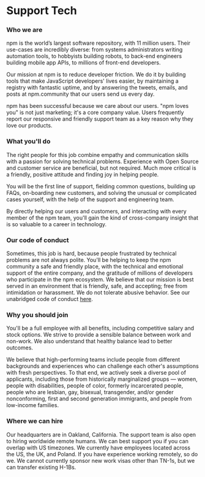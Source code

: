 # Support Tech

### Who we are

npm is the world’s largest software repository, with 11 million users. Their use-cases are incredibly diverse: from systems administrators writing automation tools, to hobbyists building robots, to back-end engineers building mobile app APIs, to millions of front-end developers.

Our mission at npm is to reduce developer friction. We do it by building tools that make JavaScript developers' lives easier, by maintaining a registry with fantastic uptime, and by answering the tweets, emails, and posts at npm.community that our users send us every day.

npm has been successful because we care about our users. "npm loves you" is not just marketing; it's a core company value. Users frequently report our responsive and friendly support team as a key reason why they love our products.

### What you'll do

The right people for this job combine empathy and communication skills with a passion for solving technical problems. Experience with Open Source and customer service are beneficial, but not required. Much more critical is a friendly, positive attitude and finding joy in helping people.

You will be the first line of support, fielding common questions, building up FAQs, on-boarding new customers, and solving the unusual or complicated cases yourself, with the help of the support and engineering team.

By directly helping our users and customers, and interacting with every member of the npm team, you'll gain the kind of cross-company insight that is so valuable to a career in technology.

### Our code of conduct

Sometimes, this job is hard, because people frustrated by technical problems are not always polite. You'll be helping to keep the npm community a safe and friendly place, with the technical and emotional support of the entire company, and the gratitude of millions of developers who participate in the npm ecosystem. We believe that our mission is best served in an environment that is friendly, safe, and accepting; free from intimidation or harassment. We do not tolerate abusive behavior. See our unabridged code of conduct [here](https://www.npmjs.com/policies/conduct).

### Why you should join

You'll be a full employee with all benefits, including competitive salary and stock options. We strive to provide a sensible balance between work and non-work. We also understand that healthy balance lead to better outcomes.

We believe that high-performing teams include people from different backgrounds and experiences who can challenge each other's assumptions with fresh perspectives. To that end, we actively seek a diverse pool of applicants, including those from historically marginalized groups — women, people with disabilities, people of color, formerly incarcerated people, people who are lesbian, gay, bisexual, transgender, and/or gender nonconforming, first and second generation immigrants, and people from low-income families.

### Where we can hire

Our headquarters are in Oakland, California. The support team is also open to hiring worldwide remote humans. We can best support you if you can overlap with US timezones. We currently have employees located across the US, the UK, and Poland. If you have experience working remotely, so do we. We cannot currently sponsor new work visas other than TN-1s, but we can transfer existing H-1Bs.
